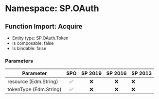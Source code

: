 # Namespace: SP.OAuth

## Function Import: Acquire

- Entity type: SP.OAuth.Token
- Is composable: false
- Is bindable: false

### Parameters

Parameter | SPO | SP 2019 | SP 2016 | SP 2013
----------|:---:|:-------:|:-------:|:-------
resource (Edm.String) | ✅ | ❌ | ❌ | ❌
tokenType (Edm.String) | ✅ | ❌ | ❌ | ❌
